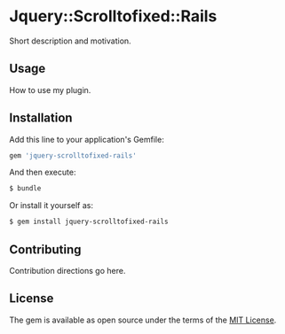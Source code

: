 # Jquery::Scrolltofixed::Rails
Short description and motivation.

## Usage
How to use my plugin.

## Installation
Add this line to your application's Gemfile:

```ruby
gem 'jquery-scrolltofixed-rails'
```

And then execute:
```bash
$ bundle
```

Or install it yourself as:
```bash
$ gem install jquery-scrolltofixed-rails
```

## Contributing
Contribution directions go here.

## License
The gem is available as open source under the terms of the [MIT License](https://opensource.org/licenses/MIT).
